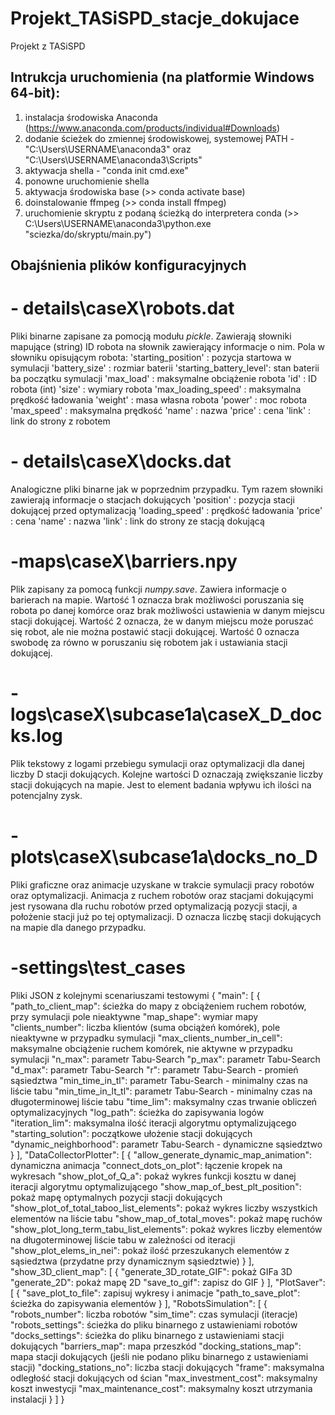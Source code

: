 # Projekt_TASiSPD_stacje_dokujace
Projekt z TASiSPD

## Intrukcja uruchomienia (na platformie Windows 64-bit):

1) instalacja środowiska Anaconda (https://www.anaconda.com/products/individual#Downloads)
2) dodanie ścieżek do zmiennej środowiskowej, systemowej PATH - "C:\Users\USERNAME\anaconda3" oraz "C:\Users\USERNAME\anaconda3\Scripts"
3) aktywacja shella - "conda init cmd.exe"
4) ponowne uruchomienie shella
5) aktywacja środowiska base (>> conda activate base)
6) doinstalowanie ffmpeg (>> conda install ffmpeg)
7) uruchomienie skryptu z podaną ścieżką do interpretera conda (>> C:\Users\USERNAME\anaconda3\python.exe "sciezka/do/skryptu/main.py")

## Obajśnienia plików konfiguracyjnych
# - details\caseX\robots.dat
Pliki binarne zapisane za pomocją modułu *pickle*. Zawierają słowniki mapujące (string) ID robota na słownik zawierający informacje o nim. 
Pola w słowniku opisującym robota:
'starting_position'     : pozycja startowa w symulacji
'battery_size'          : rozmiar baterii
'starting_battery_level': stan baterii ba początku symulacji
'max_load'              : maksymalne obciążenie robota
'id'                    : ID robota (int)
'size'                  : wymiary robota
'max_loading_speed'     : maksymalna prędkość ładowania
'weight'                : masa własna robota
'power'                 : moc robota
'max_speed'             : maksymalna prędkość
'name'                  : nazwa
'price'                 : cena
'link'                  : link do strony z robotem

# - details\caseX\docks.dat
Analogiczne pliki binarne jak w poprzednim przypadku. Tym razem słowniki zawierają informacje o stacjach dokujących
'position'              : pozycja stacji dokującej przed optymalizacją
'loading_speed'         : prędkość ładowania
'price'                 : cena
'name'                  : nazwa
'link'                  : link do strony ze stacją dokującą

# -maps\caseX\barriers.npy
Plik zapisany za pomocą funkcji *numpy.save*. Zawiera informacje o barierach na mapie. Wartość 1 oznacza brak możliwości poruszania się robota po danej komórce 
oraz brak możliwości ustawienia w danym miejscu stacji dokującej. Wartość 2 oznacza, że w danym miejscu może poruszać się robot, 
ale nie można postawić stacji dokującej. Wartość 0 oznacza swobodę za równo w poruszaniu się robotem jak i ustawiania stacji dokującej.

# -logs\caseX\subcase1a\caseX_D_docks.log
Plik tekstowy z logami przebiegu symulacji oraz optymalizacji dla danej liczby D stacji dokujących. Kolejne wartości D oznaczają zwiększanie liczby stacji dokujących 
na mapie. Jest to element badania wpływu ich ilości na potencjalny zysk.

# -plots\caseX\subcase1a\docks_no_D
Pliki graficzne oraz animacje uzyskane w trakcie symulacji pracy robotów oraz optymalizacji. Animacja z ruchem robotów oraz stacjami dokującymi jest rysowana dla
ruchu robotów przed optymalizacją pozycji stacji, a położenie stacji już po tej optymalizacji. D oznacza liczbę stacji dokujących na mapie dla danego przypadku.

# -settings\test_cases
Pliki JSON z kolejnymi scenariuszami testowymi
{
    "main": [
        {
            "path_to_client_map":         ścieżka do mapy z obciążeniem ruchem robotów, przy symulacji pole nieaktywne
            "map_shape":                  wymiar mapy
            "clients_number":             liczba klientów (suma obciążeń komórek), pole nieaktywne w przypadku symulacji
            "max_clients_number_in_cell": maksymalne obciążenie ruchem komórek, nie aktywne w przypadku symulacji
            "n_max":                      parametr Tabu-Search
            "p_max":                      parametr Tabu-Search
            "d_max":                      parametr Tabu-Search
            "r":                          parametr Tabu-Search - promień sąsiedztwa
            "min_time_in_tl":             parametr Tabu-Search - minimalny czas na liście tabu
            "min_time_in_lt_tl":          parametr Tabu-Search - minimalny czas na długoterminowej liście tabu
            "time_lim":                   maksymalny czas trwanie obliczeń optymalizacyjnych
 	 	 	      "log_path":                   ścieżka do zapisywania logów
            "iteration_lim":              maksymalna ilość iteracji algorytmu optymalizującego
            "starting_solution":          początkowe ułożenie stacji dokujących
 	 	 	      "dynamic_neighborhood":       parametr Tabu-Search - dynamiczne sąsiedztwo
        }
    ],
    "DataCollectorPlotter": [
        {
            "allow_generate_dynamic_map_animation":   dynamiczna animacja
            "connect_dots_on_plot":                   łączenie kropek na wykresach
            "show_plot_of_Q_a":                       pokaż wykres funkcji kosztu w danej iteracji algorytmu optymalizującego
            "show_map_of_best_plt_position":          pokaż mapę optymalnych pozycji stacji dokujących
            "show_plot_of_total_taboo_list_elements": pokaż wykres liczby wszystkich elementów na liście tabu
            "show_map_of_total_moves":                pokaż mapę ruchów
            "show_plot_long_term_tabu_list_elements": pokaż wykres liczby elementów na długoterminowej liście tabu w zależności od iteracji
            "show_plot_elems_in_nei":                 pokaż ilość przeszukanych elementów z sąsiedztwa (przydatne przy dynamicznym sąsiedztwie)
        }
    ],
    "show_3D_client_map": [
        {
            "generate_3D_rotate_GIF": pokaż GIFa 3D
            "generate_2D":            pokaż mapę 2D
            "save_to_gif":            zapisz do GIF
        }
        ],
    "PlotSaver": [
        {
            "save_plot_to_file": zapisuj wykresy i animacje
            "path_to_save_plot": ścieżka do zapisywania elementów
        }
    ],
    "RobotsSimulation": [
        {
            "robots_number":        liczba robotów
            "sim_time":             czas symulacji (iteracje)
            "robots_settings":      ścieżka do pliku binarnego z ustawieniami robotów
            "docks_settings":       ścieżka do pliku binarnego z ustawieniami stacji dokujących
            "barriers_map":         mapa przeszkód 
            "docking_stations_map": mapa stacji dokujących (jeśli nie podano pliku binarnego z ustawieniami stacji)
            "docking_stations_no":  liczba stacji dokujących
            "frame":                maksymalna odległość stacji dokujących od ścian
            "max_investment_cost":  maksymalny koszt inwestycji
            "max_maintenance_cost": maksymalny koszt utrzymania instalacji
        }
    ]
}
